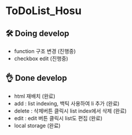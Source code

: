 ﻿
# ToDoList_Hosu

## 🛠 Doing develop

- function 구조 변경 (진행중)
- checkbox edit (진행중)

## 👌 Done develop

- html 재배치 (완료)
- add : list indexing, 백틱 사용하여 li 추가 (완료)
- delete : 삭제버튼 클릭시 list index에서 삭제 (완료)
- edit : edit 버튼 클릭시 list도 편집 (완료)
- local storage (완료)